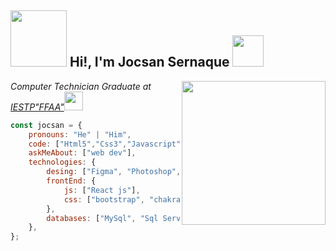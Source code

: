 <h2> <img src="https://media3.giphy.com/media/0fz5uNPHnoVHLEhAW2/giphy.gif" width="90"> 
      Hi!, I'm Jocsan Sernaque
     <img src="https://media.giphy.com/media/12oufCB0MyZ1Go/giphy.gif" width="50">
</h2>
<img align='right' src="https://media.giphy.com/media/M9gbBd9nbDrOTu1Mqx/giphy.gif" width="230">
<p><em>Computer Technician Graduate at <a href="https://www.iestpffaa.edu.pe/">IESTP"FFAA"</a><img src="https://media.giphy.com/media/WUlplcMpOCEmTGBtBW/giphy.gif" width="30"> 
</em></p>

```javascript
const jocsan = {
    pronouns: "He" | "Him",
    code: ["Html5","Css3","Javascript", "Php"],
    askMeAbout: ["web dev"],
    technologies: {  
        desing: ["Figma", "Photoshop", "Adobe Illustrator"],
        frontEnd: {
            js: ["React js"],
            css: ["bootstrap", "chakra ui"]
        },        
        databases: ["MySql", "Sql Server", "Oracle"]        
    },   
};
```
